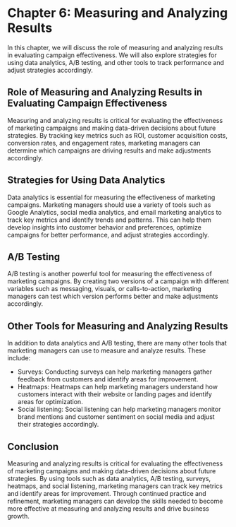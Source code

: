 Chapter 6: Measuring and Analyzing Results
==========================================

In this chapter, we will discuss the role of measuring and analyzing results in evaluating campaign effectiveness. We will also explore strategies for using data analytics, A/B testing, and other tools to track performance and adjust strategies accordingly.

Role of Measuring and Analyzing Results in Evaluating Campaign Effectiveness
----------------------------------------------------------------------------

Measuring and analyzing results is critical for evaluating the effectiveness of marketing campaigns and making data-driven decisions about future strategies. By tracking key metrics such as ROI, customer acquisition costs, conversion rates, and engagement rates, marketing managers can determine which campaigns are driving results and make adjustments accordingly.

Strategies for Using Data Analytics
-----------------------------------

Data analytics is essential for measuring the effectiveness of marketing campaigns. Marketing managers should use a variety of tools such as Google Analytics, social media analytics, and email marketing analytics to track key metrics and identify trends and patterns. This can help them develop insights into customer behavior and preferences, optimize campaigns for better performance, and adjust strategies accordingly.

A/B Testing
-----------

A/B testing is another powerful tool for measuring the effectiveness of marketing campaigns. By creating two versions of a campaign with different variables such as messaging, visuals, or calls-to-action, marketing managers can test which version performs better and make adjustments accordingly.

Other Tools for Measuring and Analyzing Results
-----------------------------------------------

In addition to data analytics and A/B testing, there are many other tools that marketing managers can use to measure and analyze results. These include:

* Surveys: Conducting surveys can help marketing managers gather feedback from customers and identify areas for improvement.
* Heatmaps: Heatmaps can help marketing managers understand how customers interact with their website or landing pages and identify areas for optimization.
* Social listening: Social listening can help marketing managers monitor brand mentions and customer sentiment on social media and adjust their strategies accordingly.

Conclusion
----------

Measuring and analyzing results is critical for evaluating the effectiveness of marketing campaigns and making data-driven decisions about future strategies. By using tools such as data analytics, A/B testing, surveys, heatmaps, and social listening, marketing managers can track key metrics and identify areas for improvement. Through continued practice and refinement, marketing managers can develop the skills needed to become more effective at measuring and analyzing results and drive business growth.
